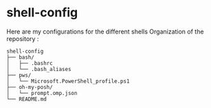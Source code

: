 # shell-config
Here are my configurations for the different shells
Organization of the repository :
```console
shell-config
├── bash/
│   ├── .bashrc
│   └── .bash_aliases
├── pws/
│   └── Microsoft.PowerShell_profile.ps1
├── oh-my-posh/
│   └── prompt.omp.json
└── README.md
```
